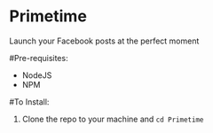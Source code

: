 # Primetime
Launch your Facebook posts at the perfect moment

#Pre-requisites:
- NodeJS
- NPM

#To Install:
1. Clone the repo to your machine and `cd Primetime`
